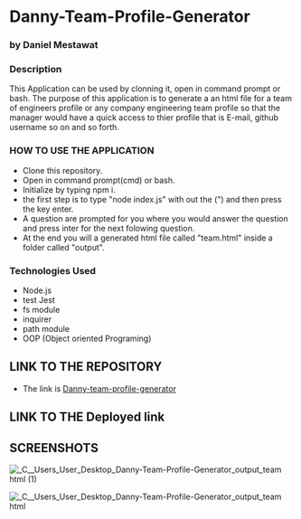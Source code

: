 # Danny-Team-Profile-Generator
### by Daniel Mestawat
### Description
This Application can be used by clonning it, open in command prompt or bash.  The purpose of this application is to generate a an html file for a team of engineers profile or any company engineering team profile so that the manager would have a quick access to thier profile that is E-mail, github username so on and so forth.


### HOW TO USE THE APPLICATION

- Clone this repository.
- Open in command prompt(cmd) or bash.
- Initialize by typing npm i.
- the first step is to type "node index.js" with out the (") and then press the key enter.
- A question are prompted for you where you would answer the question and press inter for the next folowing question.
- At the end you will a generated html file called "team.html" inside a folder called "output".


### Technologies Used

- Node.js
- test Jest
- fs module
- inquirer
- path module
- OOP (Object oriented Programing)

## LINK TO THE REPOSITORY

- The link is [Danny-team-profile-generator](https://github.com/danny1215/Danny-Team-Profile-Generator)

## LINK TO THE Deployed link



## SCREENSHOTS

![_C__Users_User_Desktop_Danny-Team-Profile-Generator_output_team html (1)](https://user-images.githubusercontent.com/59859358/106185057-57129880-6170-11eb-9c34-1fb3402893c9.png)

![_C__Users_User_Desktop_Danny-Team-Profile-Generator_output_team html](https://user-images.githubusercontent.com/59859358/106185071-5a0d8900-6170-11eb-8016-469f6f7cde66.png)